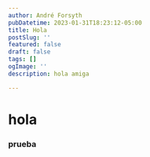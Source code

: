 ```yaml
---
author: André Forsyth
pubDatetime: 2023-01-31T18:23:12-05:00
title: Hola
postSlug: ''
featured: false
draft: false
tags: []
ogImage: ''
description: hola amiga

---
```

# hola

### prueba
